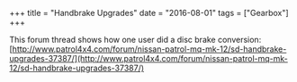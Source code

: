 +++
title = "Handbrake Upgrades"
date = "2016-08-01"
tags = ["Gearbox"]
+++

This forum thread shows how one user did a disc brake conversion: [http://www.patrol4x4.com/forum/nissan-patrol-mq-mk-12/sd-handbrake-upgrades-37387/](http://www.patrol4x4.com/forum/nissan-patrol-mq-mk-12/sd-handbrake-upgrades-37387/)
